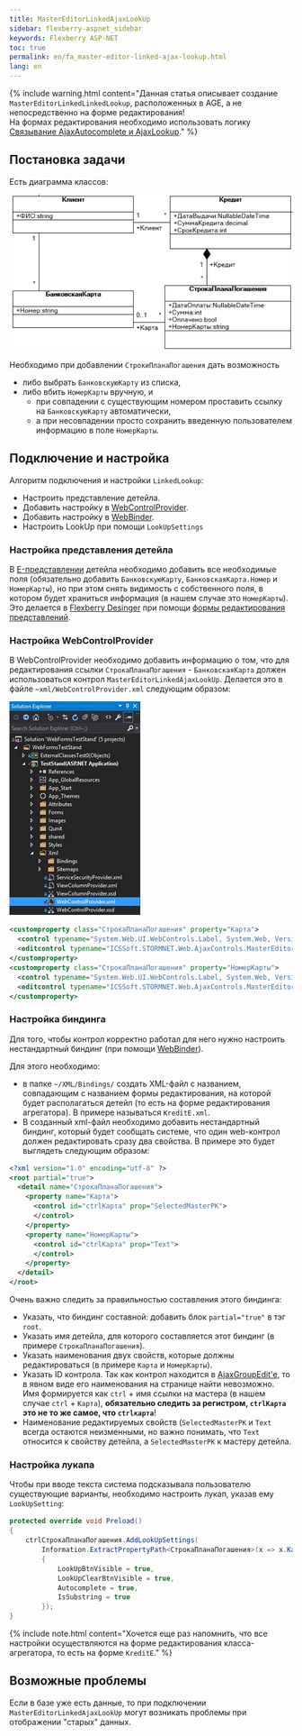 ```yaml
---
title: MasterEditorLinkedAjaxLookUp
sidebar: flexberry-aspnet_sidebar
keywords: Flexberry ASP-NET
toc: true
permalink: en/fa_master-editor-linked-ajax-lookup.html
lang: en
---
```


{% include warning.html content="Данная статья описывает создание `MasterEditorLinkedLinkedLookup`, расположенных в AGE, а не непосредственно на форме редактирования!  
На формах редактирования необходимо использовать логику [Связывание AjaxAutocomplete и AjaxLookup](fa_link-ajax-autocomplete-ajax-lookup.html)." %}

## Постановка задачи

Есть диаграмма классов:

![](/images/pages/products/flexberry-aspnet/controls/lookup/linked-lookup-diagram.png)

Необходимо при добавлении `СтрокиПланаПогашения` дать возможность

* либо выбрать `БанковскуюКарту` из списка, 
* либо вбить `НомерКарты` вручную, и 
  * при совпадении с существующим номером проставить ссылку на `БанковскуюКарту` автоматически,
  * а при несовпадении просто сохранить введенную пользователем информацию в поле `НомерКарты`.

## Подключение и настройка

Алгоритм подключения и настройки `LinkedLookup`:

* Настроить представление детейла.
* Добавить настройку в [WebControlProvider](fa_web-control-provider.html).
* Добавить настройку в [WebBinder](fa_web-binder.html).
* Настроить LookUp при помощи `LookUpSettings`

### Настройка представления детейла

В [E-представлении](e-view.html) детейла необходимо добавить все необходимые поля (обязательно добавить `БанковскуюКарту`, `БанковскаяКарта.Номер` и `НомерКарты`), но при этом снять видимость с собственного поля, в котором будет храниться информация (в нашем случае это `НомерКарты`). Это делается в [Flexberry Desinger](fd_landing_page.html) при помощи [формы редактирования представлений](fd_view-edit-form.html).

### Настройка WebControlProvider

В WebControlProvider необходимо добавить информацию о том, что для редактирования ссылки `СтрокаПланаПогашения` - `БанковскаяКарта` должен использоваться контрол  `MasterEditorLinkedAjaxLookUp`. Делается это в файле `~xml/WebControlProvider.xml` следующим образом:

![](/images/pages/products/flexberry-aspnet/controls/lookup/web-control-provider.jpg)

```xml
<customproperty class="СтрокаПланаПогашения" property="Карта">
  <control typename="System.Web.UI.WebControls.Label, System.Web, Version=2.0.0.0, Culture=neutral, PublicKeyToken=b03f5f7f11d50a3a" property="Text" codefile="" />
  <editcontrol typename="ICSSoft.STORMNET.Web.AjaxControls.MasterEditorLinkedAjaxLookUp" codefile="" />
</customproperty>
<customproperty class="СтрокаПланаПогашения" property="НомерКарты">
  <control typename="System.Web.UI.WebControls.Label, System.Web, Version=2.0.0.0, Culture=neutral, PublicKeyToken=b03f5f7f11d50a3a" property="Text" codefile="" />
  <editcontrol typename="ICSSoft.STORMNET.Web.AjaxControls.MasterEditorLinkedAjaxLookUp" codefile="" />
</customproperty>
```

### Настройка биндинга

Для того, чтобы контрол корректно работал для него нужно настроить нестандартный биндинг (при помощи [WebBinder](fa_web-binder.html)).

Для этого необходимо:

* в папке `~/XML/Bindings/` создать XML-файл с названием, совпадающим с названием формы редактирования, на которой будет располагаться детейл (то есть на форме редактирования агрегатора). В примере называться `KreditE.xml`.
* В созданный xml-файл необходимо добавить нестандартный биндинг, который будет сообщать системе, что один web-контрол должен редактировать сразу два свойства. В примере это будет выглядеть следующим образом:

```xml
<?xml version="1.0" encoding="utf-8" ?>
<root partial="true">
  <detail name="СтрокаПланаПогашения">
    <property name="Карта">
      <control id="ctrlКарта" prop="SelectedMasterPK">
      </control>
    </property>
    <property name="НомерКарты">
      <control id="ctrlКарта" prop="Text">
      </control>
    </property>
  </detail>
</root>
```

Очень важно следить за правильностью составления этого биндинга:

* Указать, что биндинг составной: добавить блок `partial="true"` в тэг `root`.
* Указать имя детейла, для которого составляется этот биндинг (в примере `СтрокаПланаПогашения`).
* Указать наименования двух свойств, которые должны редактироваться (в примере `Карта` и `НомерКарты`).
* Указать ID контрола. Так как контрол находится в [AjaxGroupEdit'e](fa_ajax-group-edit.html), то в явном виде его наименования на странице найти невозможно. Имя формируется как `ctrl` + имя ссылки на мастера (в нашем случае `ctrl` + `Карта`), __обязательно следить за регистром, `ctrlКарта` это не то же самое, что `ctrlкарта`__!
* Наименование редактируемых свойств (`SelectedMasterPK` и `Text` всегда остаются неизменными, но важно понимать, что `Text` относится к свойству детейла, а `SelectedMasterPK` к мастеру детейла.

### Настройка лукапа

Чтобы при вводе текста система подсказывала пользователю существующие варианты, необходимо настроить лукап, указав ему `LookUpSetting`:

```csharp
protected override void Preload()
{
    ctrlСтрокаПланаПогашения.AddLookUpSettings(
        Information.ExtractPropertyPath<СтрокаПланаПогашения>(x => x.Карта), new LookUpSetting
        {
            LookUpBtnVisible = true,
            LookUpClearBtnVisible = true,
            Autocomplete = true,
            IsSubstring = true
        });
}
```

{% include note.html content="Хочется еще раз напомнить, что все настройки осуществляются на форме редактирования класса-агрегатора, то есть на форме `KreditE`." %}

## Возможные проблемы

Если в базе уже есть данные, то при подключении `MasterEditorLinkedAjaxLookUp` могут возникать проблемы при отображении "старых" данных.
